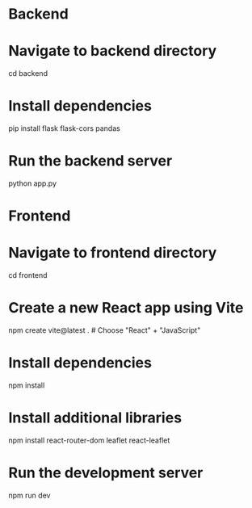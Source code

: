 # Backend
# Navigate to backend directory
cd backend

# Install dependencies
pip install flask flask-cors pandas

# Run the backend server
python app.py

# Frontend
# Navigate to frontend directory
cd frontend

# Create a new React app using Vite
npm create vite@latest .    # Choose "React" + "JavaScript"

# Install dependencies
npm install

# Install additional libraries
npm install react-router-dom leaflet react-leaflet

# Run the development server
npm run dev
